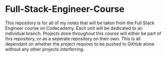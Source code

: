 # Full-Stack-Engineer-Course

This repository is for all of my notes that will be taken from the Full Stack Engineer course on Codecademy. Each unit will be dedicated to an individual branch. Projects done throughout this course will either be part of this repository, or as a seperate repository on their own. This is all dependant on whether the project requires to be pushed to GitHub alone without any other projects interferring.